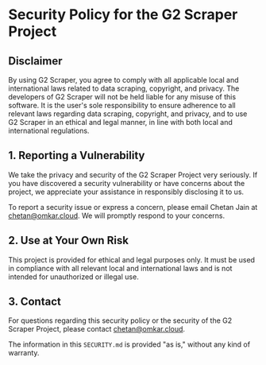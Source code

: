 # Security Policy for the G2 Scraper Project

## Disclaimer

By using G2 Scraper, you agree to comply with all applicable local and international laws related to data scraping, copyright, and privacy. The developers of G2 Scraper will not be held liable for any misuse of this software. It is the user's sole responsibility to ensure adherence to all relevant laws regarding data scraping, copyright, and privacy, and to use G2 Scraper in an ethical and legal manner, in line with both local and international regulations.

## 1. Reporting a Vulnerability

We take the privacy and security of the G2 Scraper Project very seriously. If you have discovered a security vulnerability or have concerns about the project, we appreciate your assistance in responsibly disclosing it to us.

To report a security issue or express a concern, please email Chetan Jain at [chetan@omkar.cloud](mailto:chetan@omkar.cloud). We will promptly respond to your concerns.

## 2. Use at Your Own Risk

This project is provided for ethical and legal purposes only. It must be used in compliance with all relevant local and international laws and is not intended for unauthorized or illegal use.

## 3. Contact

For questions regarding this security policy or the security of the G2 Scraper Project, please contact [chetan@omkar.cloud](mailto:chetan@omkar.cloud).

The information in this `SECURITY.md` is provided "as is," without any kind of warranty.
